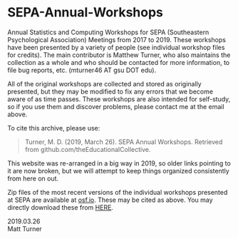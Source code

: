 # SEPA-Annual-Workshops
Annual Statistics and Computing Workshops for SEPA (Southeastern Psychological Association) Meetings from 2017 to 2019. These workshops have been presented by a variety of people (see individual workshop files for credits). The main contributor is Matthew Turner, who also maintains the collection as a whole and who should be contacted for more information, to file bug reports, etc. (mturner46 AT gsu DOT edu).

All of the original workshops are collected and stored as originally presented, but they may be modified to fix any errors that we become aware of as time passes. These workshops are also intended for self-study, so if you use them and discover problems, please contact me at the email above.

To cite this archive, please use: 

> Turner, M. D. (2019, March 26). SEPA Annual Workshops. Retrieved from github.com/theEducationalCollective.

This website was re-arranged in a big way in 2019, so older links pointing to it are now broken, but we will attempt to keep things organized consistently from here on out.

Zip files of the most recent versions of the individual workshops presented at SEPA are available at [osf.io](https://osf.io/hnq32/). These may be cited as above. You may directly download these from [HERE](https://theeducationalcollective.github.io/).

2019.03.26<br/>
Matt Turner
